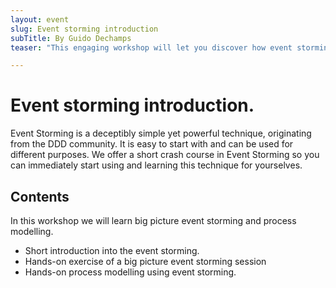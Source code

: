 ```yaml
---
layout: event
slug: Event storming introduction
subTitle: By Guido Dechamps
teaser: "This engaging workshop will let you discover how event storming works."

---
```


# Event storming introduction.

Event Storming is a deceptibly simple yet powerful technique, originating from the DDD community. It is easy to start with and can be used for different purposes. We offer a short crash course in Event Storming so you can immediately start using and learning this technique for yourselves.

## Contents

In this workshop we will learn big picture event storming and process modelling.

+ Short introduction into the event storming.
+ Hands-on exercise of a big picture event storming session
+ Hands-on process modelling using event storming.

